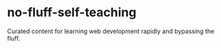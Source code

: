 # no-fluff-self-teaching
Curated content for learning web development rapidly and bypassing the fluff.

